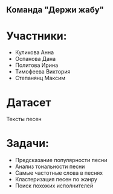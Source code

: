 ## Команда "Держи жабу"

# Участники:
- Куликова Анна
- Оспанова Дана
- Политова Ирина
- Тимофеева Виктория
- Степанянц Максим

# Датасет
Тексты песен

# Задачи:
- Предсказание популярности песни
- Анализ тональности песни
- Самые частотные слова в песнях
- Кластеризация песен по жанру
- Поиск похожих исполнителей
